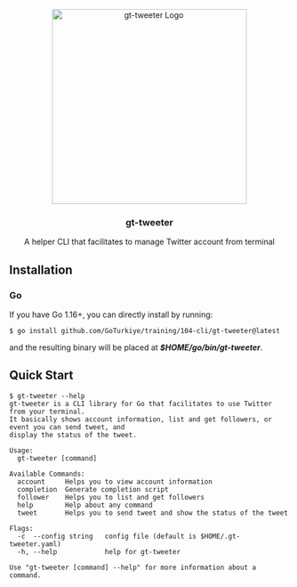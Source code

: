 <div align="center">
  <img alt="gt-tweeter Logo" src="https://github.com/marcusolsson/gophers/raw/master/orbiter-gopher.png?v=3&s=300" height="350" />
  <h3 align="center">gt-tweeter</h3>
  <p align="center">A helper CLI that facilitates to manage Twitter account from terminal</p>
</div>

## Installation

### Go

If you have Go 1.16+, you can directly install by running:

```shell
$ go install github.com/GoTurkiye/training/104-cli/gt-tweeter@latest
```

and the resulting binary will be placed at **_$HOME/go/bin/gt-tweeter_**.

## Quick Start

```shell
$ gt-tweeter --help
gt-tweeter is a CLI library for Go that facilitates to use Twitter from your terminal.
It basically shows account information, list and get followers, or event you can send tweet, and
display the status of the tweet.

Usage:
  gt-tweeter [command]

Available Commands:
  account     Helps you to view account information
  completion  Generate completion script
  follower    Helps you to list and get followers
  help        Help about any command
  tweet       Helps you to send tweet and show the status of the tweet

Flags:
  -c  --config string   config file (default is $HOME/.gt-tweeter.yaml)
  -h, --help            help for gt-tweeter

Use "gt-tweeter [command] --help" for more information about a command.
```